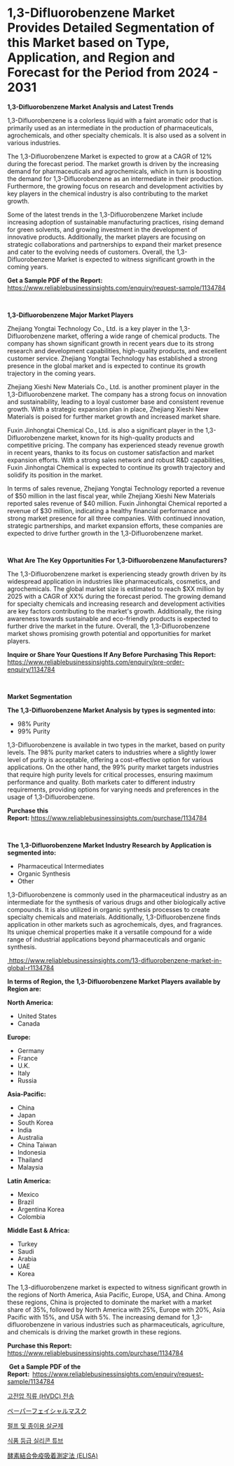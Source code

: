 <p><h1>1,3-Difluorobenzene Market Provides Detailed Segmentation of this Market based on Type, Application, and Region and Forecast for the Period from 2024 - 2031</h1></p><p><strong>1,3-Difluorobenzene Market Analysis and Latest Trends</strong></p>
<p><p>1,3-Difluorobenzene is a colorless liquid with a faint aromatic odor that is primarily used as an intermediate in the production of pharmaceuticals, agrochemicals, and other specialty chemicals. It is also used as a solvent in various industries. </p><p>The 1,3-Difluorobenzene Market is expected to grow at a CAGR of 12% during the forecast period. The market growth is driven by the increasing demand for pharmaceuticals and agrochemicals, which in turn is boosting the demand for 1,3-Difluorobenzene as an intermediate in their production. Furthermore, the growing focus on research and development activities by key players in the chemical industry is also contributing to the market growth.</p><p>Some of the latest trends in the 1,3-Difluorobenzene Market include increasing adoption of sustainable manufacturing practices, rising demand for green solvents, and growing investment in the development of innovative products. Additionally, the market players are focusing on strategic collaborations and partnerships to expand their market presence and cater to the evolving needs of customers. Overall, the 1,3-Difluorobenzene Market is expected to witness significant growth in the coming years.</p></p>
<p><strong>Get a Sample PDF of the Report:&nbsp;</strong> <a href="https://www.reliablebusinessinsights.com/enquiry/request-sample/1134784">https://www.reliablebusinessinsights.com/enquiry/request-sample/1134784</a></p>
<p>&nbsp;</p>
<p><strong>1,3-Difluorobenzene Major Market Players</strong></p>
<p><p>Zhejiang Yongtai Technology Co., Ltd. is a key player in the 1,3-Difluorobenzene market, offering a wide range of chemical products. The company has shown significant growth in recent years due to its strong research and development capabilities, high-quality products, and excellent customer service. Zhejiang Yongtai Technology has established a strong presence in the global market and is expected to continue its growth trajectory in the coming years.</p><p>Zhejiang Xieshi New Materials Co., Ltd. is another prominent player in the 1,3-Difluorobenzene market. The company has a strong focus on innovation and sustainability, leading to a loyal customer base and consistent revenue growth. With a strategic expansion plan in place, Zhejiang Xieshi New Materials is poised for further market growth and increased market share.</p><p>Fuxin Jinhongtai Chemical Co., Ltd. is also a significant player in the 1,3-Difluorobenzene market, known for its high-quality products and competitive pricing. The company has experienced steady revenue growth in recent years, thanks to its focus on customer satisfaction and market expansion efforts. With a strong sales network and robust R&D capabilities, Fuxin Jinhongtai Chemical is expected to continue its growth trajectory and solidify its position in the market.</p><p>In terms of sales revenue, Zhejiang Yongtai Technology reported a revenue of $50 million in the last fiscal year, while Zhejiang Xieshi New Materials reported sales revenue of $40 million. Fuxin Jinhongtai Chemical reported a revenue of $30 million, indicating a healthy financial performance and strong market presence for all three companies. With continued innovation, strategic partnerships, and market expansion efforts, these companies are expected to drive further growth in the 1,3-Difluorobenzene market.</p></p>
<p>&nbsp;</p>
<p><strong>What Are The Key Opportunities For 1,3-Difluorobenzene Manufacturers?</strong></p>
<p><p>The 1,3-Difluorobenzene market is experiencing steady growth driven by its widespread application in industries like pharmaceuticals, cosmetics, and agrochemicals. The global market size is estimated to reach $XX million by 2025 with a CAGR of XX% during the forecast period. The growing demand for specialty chemicals and increasing research and development activities are key factors contributing to the market's growth. Additionally, the rising awareness towards sustainable and eco-friendly products is expected to further drive the market in the future. Overall, the 1,3-Difluorobenzene market shows promising growth potential and opportunities for market players.</p></p>
<p><strong>Inquire or Share Your Questions If Any Before Purchasing This Report:</strong> <a href="https://www.reliablebusinessinsights.com/enquiry/pre-order-enquiry/1134784">https://www.reliablebusinessinsights.com/enquiry/pre-order-enquiry/1134784</a></p>
<p>&nbsp;</p>
<p><strong>Market Segmentation</strong></p>
<p><strong>The 1,3-Difluorobenzene Market Analysis by types is segmented into:</strong></p>
<p><ul><li>98% Purity</li><li>99% Purity</li></ul></p>
<p><p>1,3-Difluorobenzene is available in two types in the market, based on purity levels. The 98% purity market caters to industries where a slightly lower level of purity is acceptable, offering a cost-effective option for various applications. On the other hand, the 99% purity market targets industries that require high purity levels for critical processes, ensuring maximum performance and quality. Both markets cater to different industry requirements, providing options for varying needs and preferences in the usage of 1,3-Difluorobenzene.</p></p>
<p><strong>Purchase this Report:&nbsp;</strong><a href="https://www.reliablebusinessinsights.com/purchase/1134784">https://www.reliablebusinessinsights.com/purchase/1134784</a></p>
<p>&nbsp;</p>
<p><strong>The 1,3-Difluorobenzene Market Industry Research by Application is segmented into:</strong></p>
<p><ul><li>Pharmaceutical Intermediates</li><li>Organic Synthesis</li><li>Other</li></ul></p>
<p><p>1,3-Difluorobenzene is commonly used in the pharmaceutical industry as an intermediate for the synthesis of various drugs and other biologically active compounds. It is also utilized in organic synthesis processes to create specialty chemicals and materials. Additionally, 1,3-Difluorobenzene finds application in other markets such as agrochemicals, dyes, and fragrances. Its unique chemical properties make it a versatile compound for a wide range of industrial applications beyond pharmaceuticals and organic synthesis.</p></p>
<p><a href="https://www.reliablebusinessinsights.com/13-difluorobenzene-market-in-global-r1134784">&nbsp;https://www.reliablebusinessinsights.com/13-difluorobenzene-market-in-global-r1134784</a></p>
<p><strong>In terms of Region, the 1,3-Difluorobenzene Market Players available by Region are:</strong></p>
<p>
    <p> <strong> North America: </strong>
        <ul>
            <li>United States</li>
            <li>Canada</li>
        </ul>
        </p> 
    <p> <strong> Europe: </strong>
        <ul>
            <li>Germany</li>
            <li>France</li>
            <li>U.K.</li>
            <li>Italy</li>
            <li>Russia</li>
        </ul>
        </p> 
    <p> <strong> Asia-Pacific: </strong>
        <ul>
            <li>China</li>
            <li>Japan</li>
            <li>South Korea</li>
            <li>India</li>
            <li>Australia</li>
            <li>China Taiwan</li>
            <li>Indonesia</li>
            <li>Thailand</li>
            <li>Malaysia</li>
        </ul>
        </p> 
    <p> <strong> Latin America: </strong>
        <ul>
            <li>Mexico</li>
            <li>Brazil</li>
            <li>Argentina Korea</li>
            <li>Colombia</li>
        </ul>
        </p> 
    <p> <strong> Middle East & Africa: </strong>
        <ul>
            <li>Turkey</li>
            <li>Saudi</li>
            <li>Arabia</li>
            <li>UAE</li>
            <li>Korea</li>
        </ul>
    </p>
    </p>
<p><p>The 1,3-difluorobenzene market is expected to witness significant growth in the regions of North America, Asia Pacific, Europe, USA, and China. Among these regions, China is projected to dominate the market with a market share of 35%, followed by North America with 25%, Europe with 20%, Asia Pacific with 15%, and USA with 5%. The increasing demand for 1,3-difluorobenzene in various industries such as pharmaceuticals, agriculture, and chemicals is driving the market growth in these regions.</p></p>
<p><strong>Purchase this Report: </strong><a href="https://www.reliablebusinessinsights.com/purchase/1134784">https://www.reliablebusinessinsights.com/purchase/1134784</a></p>
<p>&nbsp;<strong>Get a Sample PDF of the Report:&nbsp;&nbsp;</strong><a href="https://www.reliablebusinessinsights.com/enquiry/request-sample/1134784">https://www.reliablebusinessinsights.com/enquiry/request-sample/1134784</a></p>
<p><strong></strong></p>
<p><p><a href="https://github.com/plelbej847484502/Market-Research-Report-List-2/blob/main/452675197806.md">고전압 직류 (HVDC) 전송</a></p><p><a href="https://github.com/TerrellConn/Market-Research-Report-List-1/blob/main/7876493104302.md">ペーパーフェイシャルマスク</a></p><p><a href="https://github.com/vseigx30c9a1j/Market-Research-Report-List-2/blob/main/457273097810.md">펄프 및 종이용 살균제</a></p><p><a href="https://medium.com/@emmettsaynford43546/%EC%8B%9D%ED%92%88-%EB%93%B1%EA%B8%89-%EC%8B%A4%EB%A6%AC%EC%BD%98-%ED%8A%9C%EB%B8%8C-%EC%8B%9C%EC%9E%A5-%EA%B2%BD%EC%9F%81-%EB%B6%84%EC%84%9D-%EC%8B%9C%EC%9E%A5-%ED%8A%B8%EB%A0%8C%EB%93%9C-%EB%B0%8F-2031%EB%85%84%EA%B9%8C%EC%A7%80%EC%9D%98-%EC%98%88%EC%B8%A1-0ad2b6232489">식품 등급 실리콘 튜브</a></p><p><a href="https://medium.com/@jacksonwiza1924/%E9%85%B5%E7%B4%A0%E9%80%A3%E7%B5%90%E5%85%8D%E7%96%AB%E5%90%B8%E7%9D%80%E8%A9%A6%E9%A8%93-elisa-%E3%81%AE%E5%B8%82%E5%A0%B4%E5%8B%95%E5%90%91%E3%81%A8%E5%B8%82%E5%A0%B4%E5%88%86%E6%9E%90%E3%81%AF-2024%E5%B9%B4%E3%81%8B%E3%82%892031%E5%B9%B4%E3%81%AE%E6%9C%9F%E9%96%93%E3%81%AB%E4%BA%88%E6%B8%AC%E3%81%95%E3%82%8C%E3%81%A6%E3%81%84%E3%81%BE%E3%81%99-a86bfa565e5a">酵素結合免疫吸着測定法 (ELISA)</a></p></p>